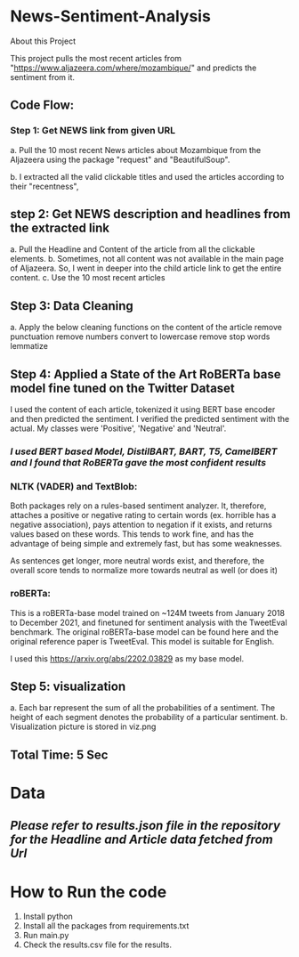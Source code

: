 # News-Sentiment-Analysis

About this Project

This project pulls the most recent articles from "https://www.aljazeera.com/where/mozambique/" and predicts the sentiment from it.

## Code Flow:

### Step 1: Get NEWS link from given URL 
a. Pull the 10 most recent News articles about Mozambique from the Aljazeera using the package "request" and "BeautifulSoup".

b. I extracted all the valid clickable titles and used the articles according to their "recentness",

## step 2: Get NEWS description and headlines from the extracted link 
a. Pull the Headline and Content of the article from all the clickable elements. 
b. Sometimes, not all content was not available in the main page of Aljazeera. So, I went in deeper into the child article link to get the entire content.
c. Use the 10 most recent articles

## Step 3: Data Cleaning 
a. Apply the below cleaning functions on the content of the article
    remove punctuation
    remove numbers
    convert to lowercase
    remove stop words
    lemmatize


## Step 4: Applied a State of the Art RoBERTa base model fine tuned on the Twitter Dataset

I used the content of each article, tokenized it using BERT base encoder and then predicted the sentiment. I verified the predicted sentiment with the actual. My classes were 'Positive', 'Negative' and 'Neutral'.

### *I used BERT based Model, DistilBART, BART, T5, CamelBERT and I found that RoBERTa gave the most confident results*

### NLTK (VADER) and TextBlob:
Both packages rely on a rules-based sentiment analyzer. It, therefore, attaches a positive or negative rating to certain words (ex. horrible has a negative association), pays attention to negation if it exists, and returns values based on these words. This tends to work fine, and has the advantage of being simple and extremely fast, but has some weaknesses.

As sentences get longer, more neutral words exist, and therefore, the overall score tends to normalize more towards neutral as well (or does it)

### roBERTa:
This is a roBERTa-base model trained on ~124M tweets from January 2018 to December 2021, and finetuned for sentiment analysis with the TweetEval benchmark. The original roBERTa-base model can be found here and the original reference paper is TweetEval. This model is suitable for English.

I used this https://arxiv.org/abs/2202.03829 as my base model.


## Step 5: visualization
a. Each bar represent the sum of all the probabilities of a sentiment. The height of each segment denotes the probability of a particular sentiment.
b. Visualization picture is stored in viz.png

## Total Time: 5 Sec

# Data 
## *Please refer to results.json file in the repository for the Headline and Article data fetched from Url*

# How to Run the code 

1. Install python
2. Install all the packages from requirements.txt
3. Run main.py
4. Check the results.csv file for the results.
